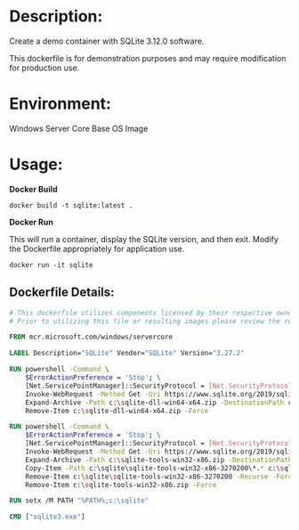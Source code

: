 # Description:

Create a demo container with SQLite 3.12.0 software.

This dockerfile is for demonstration purposes and may require modification for production use.

# Environment:

Windows Server Core Base OS Image

# Usage:

**Docker Build**

```
docker build -t sqlite:latest .
```

**Docker Run**

This will run a container, display the SQLite version, and then exit. Modify the Dockerfile appropriately for application use.

```
docker run -it sqlite
```

## Dockerfile Details:
```Dockerfile
# This dockerfile utilizes components licensed by their respective owners/authors.
# Prior to utilizing this file or resulting images please review the respective licenses at: https://www.sqlite.org/copyright.html

FROM mcr.microsoft.com/windows/servercore

LABEL Description="SQLite" Vendor="SQLite" Version="3.27.2"

RUN powershell -Command \
    $ErrorActionPreference = 'Stop'; \
    [Net.ServicePointManager]::SecurityProtocol = [Net.SecurityProtocolType]::Tls12; \
    Invoke-WebRequest -Method Get -Uri https://www.sqlite.org/2019/sqlite-dll-win64-x64-3270200.zip -OutFile c:\sqlite-dll-win64-x64.zip ; \
    Expand-Archive -Path c:\sqlite-dll-win64-x64.zip -DestinationPath c:\sqlite ; \
    Remove-Item c:\sqlite-dll-win64-x64.zip -Force

RUN powershell -Command \
    $ErrorActionPreference = 'Stop'; \
    [Net.ServicePointManager]::SecurityProtocol = [Net.SecurityProtocolType]::Tls12; \
    Invoke-WebRequest -Method Get -Uri https://www.sqlite.org/2019/sqlite-tools-win32-x86-3270200.zip -OutFile c:\sqlite-tools-win32-x86.zip ; \
    Expand-Archive -Path c:\sqlite-tools-win32-x86.zip -DestinationPath c:\sqlite ; \
    Copy-Item -Path c:\sqlite\sqlite-tools-win32-x86-3270200\*.* c:\sqlite ; \
    Remove-Item c:\sqlite\sqlite-tools-win32-x86-3270200 -Recurse -Force ; \
    Remove-Item c:\sqlite-tools-win32-x86.zip -Force

RUN setx /M PATH "%PATH%;c:\sqlite"

CMD ["sqlite3.exe"]
```

